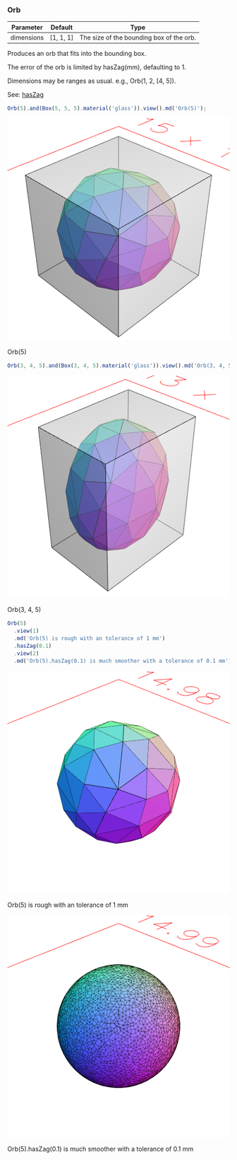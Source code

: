### Orb
Parameter|Default|Type
---|---|---
|dimensions|[1, 1, 1]|The size of the bounding box of the orb.

Produces an orb that fits into the bounding box.

The error of the orb is limited by hasZag(mm), defaulting to 1.

Dimensions may be ranges as usual. e.g., Orb(1, 2, [4, 5]).

See: [hasZag](#https://raw.githubusercontent.com/jsxcad/JSxCAD/master/nb/api/hasZag.nb)

```JavaScript
Orb(5).and(Box(5, 5, 5).material('glass')).view().md('Orb(5)');
```

![Image](Orb.md.0.png)

Orb(5)

```JavaScript
Orb(3, 4, 5).and(Box(3, 4, 5).material('glass')).view().md('Orb(3, 4, 5)');
```

![Image](Orb.md.1.png)

Orb(3, 4, 5)

```JavaScript
Orb(5)
  .view(1)
  .md('Orb(5) is rough with an tolerance of 1 mm')
  .hasZag(0.1)
  .view(2)
  .md('Orb(5).hasZag(0.1) is much smoother with a tolerance of 0.1 mm');
```

![Image](Orb.md.2.png)

Orb(5) is rough with an tolerance of 1 mm

![Image](Orb.md.3.png)

Orb(5).hasZag(0.1) is much smoother with a tolerance of 0.1 mm
